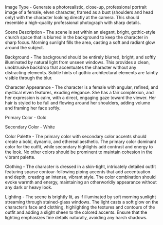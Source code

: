 Image Type - 
Generate a photorealistic, close-up, professional portrait image of a female, elven character, framed as a bust (shoulders and head only) with the character looking directly at the camera. This should resemble a high-quality professional photograph with sharp details.

Scene Description - 
The scene is set within an elegant, bright, gothic-style church space that is blurred in the background to keep the character in sharp focus. Morning sunlight fills the area, casting a soft and radiant glow around the subject.

Background - 
The background should be entirely blurred, bright, and softly illuminated by natural light from unseen windows. This provides a clean, unobtrusive backdrop that accentuates the character without any distracting elements. Subtle hints of gothic architectural elements are faintly visible through the blur.

Character Appearance - 
The character is a female with angular, refined, and mystical elven features, exuding elegance. She has a fair complexion, and her expression is calm, with a direct, engaging gaze toward the viewer. Her hair is styled to be full and flowing around her shoulders, adding volume and framing her face softly.

Primary Color - 
  Gold

Secondary Color - 
  White

Color Palette - 
The primary color with secondary color accents should create a bold, dynamic, and ethereal aesthetic. The primary color dominant color for the outfit, while secondary highlights add contrast and energy to the look. No other colors should be prominent to maintain cohesion in the vibrant palette.

Clothing - 
The character is dressed in a skin-tight, intricately detailed outfit featuring sparse contour-following piping accents that add accentuation and depth, creating an intense, vibrant style. The color combination should evoke warmth and energy, maintaining an otherworldly appearance without any dark or heavy look.

Lighting - 
The scene is brightly lit, as if illuminated by soft morning sunlight streaming through stained-glass windows. The light casts a soft glow on the character’s face and clothing, highlighting the textures and contours of the outfit and adding a slight sheen to the colored accents. Ensure that the lighting emphasizes fine details naturally, avoiding any harsh shadows.
